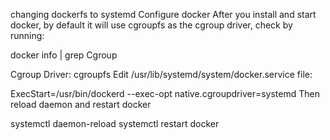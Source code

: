 changing dockerfs to systemd
Configure docker
After you install and start docker, by default it will use cgroupfs as the cgroup driver, check by running:

docker info | grep Cgroup

Cgroup Driver: cgroupfs
Edit /usr/lib/systemd/system/docker.service file:

ExecStart=/usr/bin/dockerd --exec-opt native.cgroupdriver=systemd
Then reload daemon and restart docker

systemctl daemon-reload
systemctl restart docker

